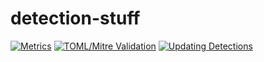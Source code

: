 # detection-stuff

[![Metrics](https://github.com/IndiaAce/detection-stuff/actions/workflows/metrics.yml/badge.svg)](https://github.com/IndiaAce/detection-stuff/actions/workflows/metrics.yml) [![TOML/Mitre Validation](https://github.com/IndiaAce/detection-stuff/actions/workflows/toml_mitre_validation.yml/badge.svg)](https://github.com/IndiaAce/detection-stuff/actions/workflows/toml_mitre_validation.yml) [![Updating Detections](https://github.com/IndiaAce/detection-stuff/actions/workflows/elastic_sync.yml/badge.svg)](https://github.com/IndiaAce/detection-stuff/actions/workflows/elastic_sync.yml)
